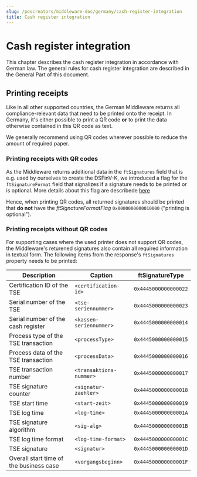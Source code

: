 ```yaml
---
slug: /poscreators/middleware-doc/germany/cash-register-integration
title: Cash register integration
---
```


# Cash register integration

This chapter describes the cash register integration in accordance with German law. The general rules for cash register integration are described in the General Part of this document.

## Printing receipts
Like in all other supported countries, the German Middleware returns all compliance-relevant data that need to be printed onto the receipt. In Germany, it's either possible to print a QR code **or** to print the data otherwise contained in this QR code as text. 

We generally recommend using QR codes wherever possible to reduce the amount of required paper. 

### Printing receipts with QR codes
As the Middleware returns additional data in the `ftSignatures` field that is e.g. used by ourselves to create the DSFinV-K, we introduced a flag for the `ftSignatureFormat` field that signalizes if a signature needs to be printed or is optional. More details about this flag are describede [here](../reference-tables/type-of-ftsignatureformat.md)

Hence, when printing QR codes, all returned signatures should be printed that **do not** have the _ftSignatureFormatFlag_ `0x0000000000010000` ("printing is optional").

### Printing receipts without QR codes
For supporting cases where the used printer does not support QR codes, the Middleware's returened signatures also contain all required information in textual form. The following items from the response's `ftSignatures` property needs to be printed:

| **Description**                         | **Caption**             | **ftSignatureType**  |
| --------------------------------------- | ----------------------- | -------------------- |
| Certification ID of the TSE             | `<certification-id>`    | `0x4445000000000022` |
| Serial number of the TSE                | `<tse-seriennummer>`    | `0x4445000000000023` |
| Serial number of the cash register      | `<kassen-seriennummer>` | `0x4445000000000014` |
| Process type of the TSE transaction     | `<processType>`         | `0x4445000000000015` |
| Process data of the TSE transaction     | `<processData>`         | `0x4445000000000016` |
| TSE transaction number                  | `<transaktions-nummer>` | `0x4445000000000017` |
| TSE signature counter                   | `<signatur-zaehler>`    | `0x4445000000000018` |
| TSE start time                          | `<start-zeit>`          | `0x4445000000000019` |
| TSE log time                            | `<log-time>`            | `0x444500000000001A` |
| TSE signature algorithm                 | `<sig-alg>`             | `0x444500000000001B` |
| TSE log time format                     | `<log-time-format>`     | `0x444500000000001C` |
| TSE signature                           | `<signatur>`            | `0x444500000000001D` |
| Overall start time of the business case | `<vorgangsbeginn>`      | `0x444500000000001F` |
